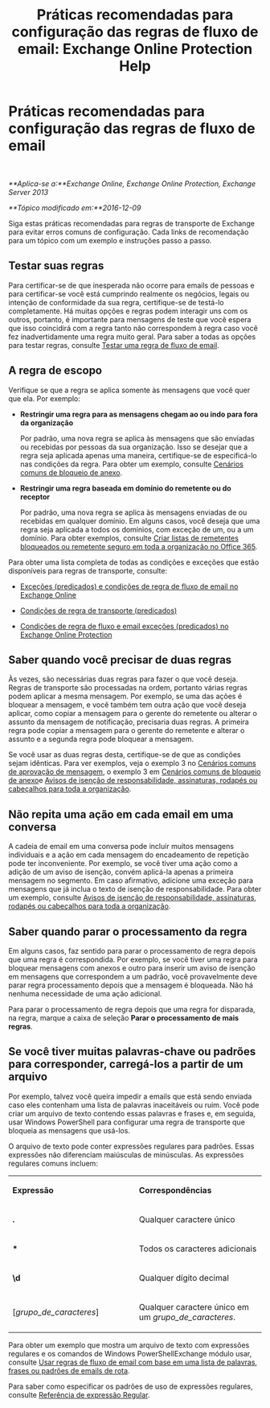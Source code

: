 ﻿---
title: 'Práticas recomendadas para configuração das regras de fluxo de email: Exchange Online Protection Help'
TOCTitle: Práticas recomendadas para configuração das regras de fluxo de email
ms:assetid: abd863c3-c0ce-42f3-9470-a573adc3cbba
ms:mtpsurl: https://technet.microsoft.com/pt-br/library/Dn960147(v=EXCHG.150)
ms:contentKeyID: 65211650
ms.date: 05/23/2018
mtps_version: v=EXCHG.150
ms.translationtype: MT
---

# Práticas recomendadas para configuração das regras de fluxo de email

 

_**Aplica-se a:**Exchange Online, Exchange Online Protection, Exchange Server 2013_

_**Tópico modificado em:**2016-12-09_

Siga estas práticas recomendadas para regras de transporte de Exchange para evitar erros comuns de configuração. Cada links de recomendação para um tópico com um exemplo e instruções passo a passo.

## Testar suas regras

Para certificar-se de que inesperada não ocorre para emails de pessoas e para certificar-se você está cumprindo realmente os negócios, legais ou intenção de conformidade da sua regra, certifique-se de testá-lo completamente. Há muitas opções e regras podem interagir uns com os outros, portanto, é importante para mensagens de teste que você espera que isso coincidirá com a regra tanto não correspondem à regra caso você fez inadvertidamente uma regra muito geral. Para saber a todas as opções para testar regras, consulte [Testar uma regra de fluxo de email](test-a-mail-flow-rule-exchange-2013-help.md).

## A regra de escopo

Verifique se que a regra se aplica somente às mensagens que você quer que ela. Por exemplo:

  - **Restringir uma regra para as mensagens chegam ao ou indo para fora da organização**
    
    Por padrão, uma nova regra se aplica às mensagens que são enviadas ou recebidas por pessoas da sua organização. Isso se desejar que a regra seja aplicada apenas uma maneira, certifique-se de especificá-lo nas condições da regra. Para obter um exemplo, consulte [Cenários comuns de bloqueio de anexo](common-attachment-blocking-scenarios-for-mail-flow-rules-exchange-2013-help.md).

  - **Restringir uma regra baseada em domínio do remetente ou do receptor**
    
    Por padrão, uma nova regra se aplica às mensagens enviadas de ou recebidas em qualquer domínio. Em alguns casos, você deseja que uma regra seja aplicada a todos os domínios, com exceção de um, ou a um domínio. Para obter exemplos, consulte [Criar listas de remetentes bloqueados ou remetente seguro em toda a organização no Office 365](https://technet.microsoft.com/pt-br/library/dn198251\(v=exchg.150\)).

Para obter uma lista completa de todas as condições e exceções que estão disponíveis para regras de transporte, consulte:

  - [Exceções (predicados) e condições de regra de fluxo de email no Exchange Online](https://technet.microsoft.com/pt-br/library/jj919235\(v=exchg.150\))

  - [Condições de regra de transporte (predicados)](mail-flow-rule-conditions-and-exceptions-predicates-in-exchange-2013-exchange-2013-help.md)

  - [Condições de regra de fluxo e email exceções (predicados) no Exchange Online Protection](https://technet.microsoft.com/pt-br/library/jj919234\(v=exchg.150\))

## Saber quando você precisar de duas regras

Às vezes, são necessárias duas regras para fazer o que você deseja. Regras de transporte são processadas na ordem, portanto várias regras podem aplicar a mesma mensagem. Por exemplo, se uma das ações é bloquear a mensagem, e você também tem outra ação que você deseja aplicar, como copiar a mensagem para o gerente do remetente ou alterar o assunto da mensagem de notificação, precisaria duas regras. A primeira regra pode copiar a mensagem para o gerente do remetente e alterar o assunto e a segunda regra pode bloquear a mensagem.

Se você usar as duas regras desta, certifique-se de que as condições sejam idênticas. Para ver exemplos, veja o exemplo 3 no [Cenários comuns de aprovação de mensagem](common-message-approval-scenarios-exchange-2013-help.md), o exemplo 3 em [Cenários comuns de bloqueio de anexo](common-attachment-blocking-scenarios-for-mail-flow-rules-exchange-2013-help.md)e [Avisos de isenção de responsabilidade, assinaturas, rodapés ou cabeçalhos para toda a organização](organization-wide-disclaimers-signatures-footers-or-headers-exchange-online-help.md).

## Não repita uma ação em cada email em uma conversa

A cadeia de email em uma conversa pode incluir muitos mensagens individuais e a ação em cada mensagem do encadeamento de repetição pode ter inconveniente. Por exemplo, se você tiver uma ação como a adição de um aviso de isenção, convém aplicá-la apenas a primeira mensagem no segmento. Em caso afirmativo, adicione uma exceção para mensagens que já inclua o texto de isenção de responsabilidade. Para obter um exemplo, consulte [Avisos de isenção de responsabilidade, assinaturas, rodapés ou cabeçalhos para toda a organização](organization-wide-disclaimers-signatures-footers-or-headers-exchange-online-help.md).

## Saber quando parar o processamento da regra

Em alguns casos, faz sentido para parar o processamento de regra depois que uma regra é correspondida. Por exemplo, se você tiver uma regra para bloquear mensagens com anexos e outro para inserir um aviso de isenção em mensagens que correspondem a um padrão, você provavelmente deve parar regra processamento depois que a mensagem é bloqueada. Não há nenhuma necessidade de uma ação adicional.

Para parar o processamento de regra depois que uma regra for disparada, na regra, marque a caixa de seleção **Parar o processamento de mais regras**.

## Se você tiver muitas palavras-chave ou padrões para corresponder, carregá-los a partir de um arquivo

Por exemplo, talvez você queira impedir a emails que está sendo enviada caso eles contenham uma lista de palavras inaceitáveis ou ruim. Você pode criar um arquivo de texto contendo essas palavras e frases e, em seguida, usar Windows PowerShell para configurar uma regra de transporte que bloqueia as mensagens que usá-los.

O arquivo de texto pode conter expressões regulares para padrões. Essas expressões não diferenciam maiúsculas de minúsculas. As expressões regulares comuns incluem:


<table>
<colgroup>
<col style="width: 50%" />
<col style="width: 50%" />
</colgroup>
<tbody>
<tr class="odd">
<td><p><strong>Expressão</strong></p></td>
<td><p><strong>Correspondências</strong></p></td>
</tr>
<tr class="even">
<td><p><strong>.</strong></p></td>
<td><p>Qualquer caractere único</p></td>
</tr>
<tr class="odd">
<td><p><strong>*</strong></p></td>
<td><p>Todos os caracteres adicionais</p></td>
</tr>
<tr class="even">
<td><p><strong>\d</strong></p></td>
<td><p>Qualquer dígito decimal</p></td>
</tr>
<tr class="odd">
<td><p>[<em>grupo_de_caracteres</em>]</p></td>
<td><p>Qualquer caractere único em um <em>grupo_de_caracteres</em>.</p></td>
</tr>
</tbody>
</table>


Para obter um exemplo que mostra um arquivo de texto com expressões regulares e os comandos de Windows PowerShellExchange módulo usar, consulte [Usar regras de fluxo de email com base em uma lista de palavras, frases ou padrões de emails de rota](use-mail-flow-rules-to-route-email-based-on-a-list-of-words-phrases-or-patterns-exchange-2013-help.md).

Para saber como especificar os padrões de uso de expressões regulares, consulte [Referência de expressão Regular](https://go.microsoft.com/fwlink/p/?linkid=532394).

